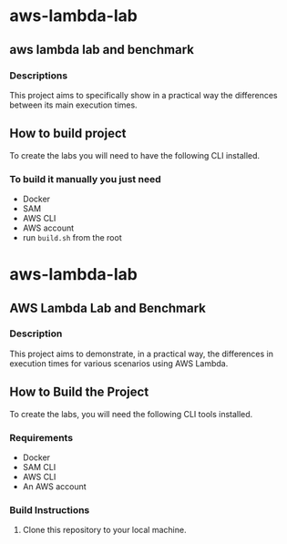 # aws-lambda-lab

## aws lambda lab and benchmark

### Descriptions

This project aims to specifically show in a practical way the differences between its main execution times.

## How to build project

To create the labs you will need to have the following CLI installed.

### To build it manually you just need

- Docker
- SAM
- AWS CLI
- AWS account
- run `build.sh` from the root



# aws-lambda-lab

## AWS Lambda Lab and Benchmark

### Description

This project aims to demonstrate, in a practical way, the differences in execution times for various scenarios using AWS Lambda.

## How to Build the Project

To create the labs, you will need the following CLI tools installed.

### Requirements

- Docker
- SAM CLI
- AWS CLI
- An AWS account

### Build Instructions

1. Clone this repository to your local machine.

